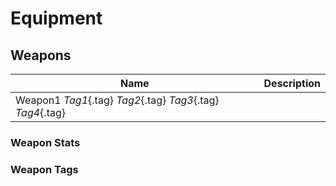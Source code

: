 # Equipment

## Weapons

| Name                                                        | Description |
|-------------------------------------------------------------|-------------|
| Weapon1 *Tag1*{.tag} *Tag2*{.tag} *Tag3*{.tag} *Tag4*{.tag} |             |

### Weapon Stats

### Weapon Tags
